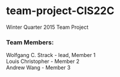 # team-project-CIS22C
Winter Quarter 2015 Team Project
### Team Members:
<p>Wolfgang C. Strack - lead, Member 1<br/>
Louis Christopher - Member 2<br>
Andrew Wang - Member 3</p>
